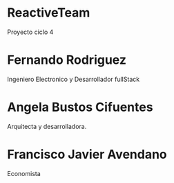 # ReactiveTeam
Proyecto ciclo 4

# Fernando Rodriguez 

Ingeniero Electronico y Desarrollador fullStack


# Angela Bustos Cifuentes

Arquitecta y desarrolladora.

# Francisco Javier Avendano

Economista 